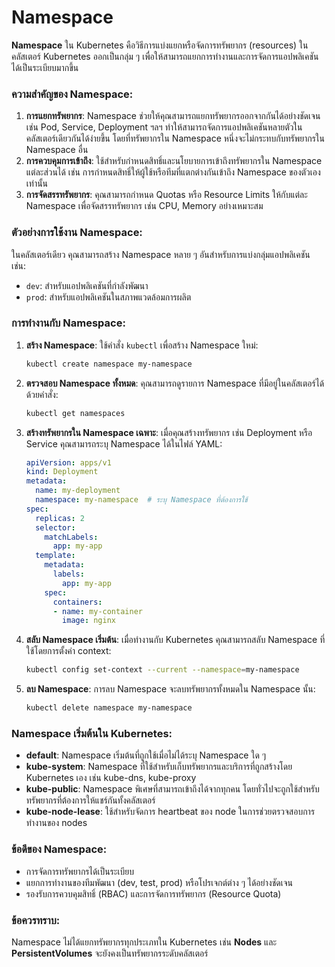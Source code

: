 # Namespace

**Namespace** ใน Kubernetes คือวิธีการแบ่งแยกหรือจัดการทรัพยากร (resources) ในคลัสเตอร์ Kubernetes ออกเป็นกลุ่ม ๆ เพื่อให้สามารถแยกการทำงานและการจัดการแอปพลิเคชันได้เป็นระเบียบมากขึ้น

### ความสำคัญของ Namespace:
1. **การแยกทรัพยากร**: Namespace ช่วยให้คุณสามารถแยกทรัพยากรออกจากกันได้อย่างชัดเจน เช่น Pod, Service, Deployment ฯลฯ ทำให้สามารถจัดการแอปพลิเคชันหลายตัวในคลัสเตอร์เดียวกันได้ง่ายขึ้น โดยที่ทรัพยากรใน Namespace หนึ่งจะไม่กระทบกับทรัพยากรใน Namespace อื่น
2. **การควบคุมการเข้าถึง**: ใช้สำหรับกำหนดสิทธิ์และนโยบายการเข้าถึงทรัพยากรใน Namespace แต่ละส่วนได้ เช่น การกำหนดสิทธิ์ให้ผู้ใช้หรือทีมที่แตกต่างกันเข้าถึง Namespace ของตัวเองเท่านั้น
3. **การจัดสรรทรัพยากร**: คุณสามารถกำหนด Quotas หรือ Resource Limits ให้กับแต่ละ Namespace เพื่อจัดสรรทรัพยากร เช่น CPU, Memory อย่างเหมาะสม

### ตัวอย่างการใช้งาน Namespace:
ในคลัสเตอร์เดียว คุณสามารถสร้าง Namespace หลาย ๆ อันสำหรับการแบ่งกลุ่มแอปพลิเคชัน เช่น:
- `dev`: สำหรับแอปพลิเคชันที่กำลังพัฒนา
- `prod`: สำหรับแอปพลิเคชันในสภาพแวดล้อมการผลิต

### การทำงานกับ Namespace:

1. **สร้าง Namespace**:
   ใช้คำสั่ง `kubectl` เพื่อสร้าง Namespace ใหม่:
   ```bash
   kubectl create namespace my-namespace
   ```

2. **ตรวจสอบ Namespace ทั้งหมด**:
   คุณสามารถดูรายการ Namespace ที่มีอยู่ในคลัสเตอร์ได้ด้วยคำสั่ง:
   ```bash
   kubectl get namespaces
   ```

3. **สร้างทรัพยากรใน Namespace เฉพาะ**:
   เมื่อคุณสร้างทรัพยากร เช่น Deployment หรือ Service คุณสามารถระบุ Namespace ได้ในไฟล์ YAML:
   ```yaml
   apiVersion: apps/v1
   kind: Deployment
   metadata:
     name: my-deployment
     namespace: my-namespace  # ระบุ Namespace ที่ต้องการใช้
   spec:
     replicas: 2
     selector:
       matchLabels:
         app: my-app
     template:
       metadata:
         labels:
           app: my-app
       spec:
         containers:
         - name: my-container
           image: nginx
   ```

4. **สลับ Namespace เริ่มต้น**:
   เมื่อทำงานกับ Kubernetes คุณสามารถสลับ Namespace ที่ใช้โดยการตั้งค่า context:
   ```bash
   kubectl config set-context --current --namespace=my-namespace
   ```

5. **ลบ Namespace**:
   การลบ Namespace จะลบทรัพยากรทั้งหมดใน Namespace นั้น:
   ```bash
   kubectl delete namespace my-namespace
   ```

### Namespace เริ่มต้นใน Kubernetes:
- **default**: Namespace เริ่มต้นที่ถูกใช้เมื่อไม่ได้ระบุ Namespace ใด ๆ
- **kube-system**: Namespace ที่ใช้สำหรับเก็บทรัพยากรและบริการที่ถูกสร้างโดย Kubernetes เอง เช่น kube-dns, kube-proxy
- **kube-public**: Namespace พิเศษที่สามารถเข้าถึงได้จากทุกคน โดยทั่วไปจะถูกใช้สำหรับทรัพยากรที่ต้องการให้แชร์กันทั้งคลัสเตอร์
- **kube-node-lease**: ใช้สำหรับจัดการ heartbeat ของ node ในการช่วยตรวจสอบการทำงานของ nodes

### ข้อดีของ Namespace:
- การจัดการทรัพยากรได้เป็นระเบียบ
- แยกการทำงานของทีมพัฒนา (dev, test, prod) หรือโปรเจกต์ต่าง ๆ ได้อย่างชัดเจน
- รองรับการควบคุมสิทธิ์ (RBAC) และการจัดการทรัพยากร (Resource Quota)

### ข้อควรทราบ:
Namespace ไม่ได้แยกทรัพยากรทุกประเภทใน Kubernetes เช่น **Nodes** และ **PersistentVolumes** จะยังคงเป็นทรัพยากรระดับคลัสเตอร์